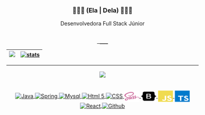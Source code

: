 

 <h3 align="center">🧑🏻‍💻 (Ela | Dela) 🧑🏻‍💻</h3>
 
<p align="center">Desenvolvedora Full Stack Júnior</p>

 ##

 <div align="center">
    <a href="https://github.com/gomes-vania">
    
     ___

| <img src="https://github-readme-stats.vercel.app/api?username=gomes-vania&theme=tokyonight&show_icons=true" /> | <img src="https://github-readme-streak-stats.herokuapp.com/?user=gomes-vania&theme=tokyonight" alt="stats" /> |
|:---:|:---:|

  ___

 <img width="170" align="center" src="https://github-readme-stats.vercel.app/api/top-langs/?username=gomes-vania&layout=compact&langs_count=16&theme=tokyonight"/>
</div>

<br>
 
 <div align="center" style="display: inline_block"><br>
   <img align="center" alt="Java" height="30" width="40" src="https://cdn.jsdelivr.net/gh/devicons/devicon/icons/java/java-original.svg" />
   <img align="center" alt="Spring" height="30" width="40" src="https://cdn.jsdelivr.net/gh/devicons/devicon/icons/spring/spring-original.svg" />
   <img align="center" alt="Mysql" height="30" width="40" src="https://cdn.jsdelivr.net/gh/devicons/devicon/icons/mysql/mysql-original.svg" />
   <img align="center" alt="Html 5" height="30" width="40" src="https://cdn.jsdelivr.net/gh/devicons/devicon/icons/html5/html5-original.svg" />
   <img align="center" alt="CSS" height="30" width="40" src="https://cdn.jsdelivr.net/gh/devicons/devicon/icons/css3/css3-original.svg" />
    <img align="center" alt="SASS" height="30" width="40" src="https://raw.githubusercontent.com/devicons/devicon/master/icons/sass/sass-original.svg">
  <img align="center" alt="Bootstrap" height="30" width="40" src="https://raw.githubusercontent.com/devicons/devicon/master/icons/bootstrap/bootstrap-plain.svg">
   <img align="center" alt="Java Script" height="30" width="40"    
       src="https://raw.githubusercontent.com/devicons/devicon/master/icons/javascript/javascript-plain.svg"/>
   <img align="center" alt="Type Script" height="30" width="40" 
       src="https://raw.githubusercontent.com/devicons/devicon/master/icons/typescript/typescript-plain.svg"/>
   <img align="center" alt="React" height="30" width="40" src="https://upload.wikimedia.org/wikipedia/commons/thumb/a/a7/React-icon.svg/1024px-React-icon.svg.png"/> 
   <img align="center" alt="Github" height="30" width="40" src="https://cdn.jsdelivr.net/gh/devicons/devicon/icons/git/git-original.svg" />
</div>

  

